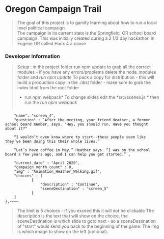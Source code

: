 # Oregon Campaign Trail
>The goal of this project is to gamify learning about how to run a local level political campaign.  
>The campaign in its current state is the Springfield, OR school board campaign.
>This was initially created during a 2 1/2 day hackathon in Eugene OR called Hack 4 a cause
### Developer Information
>Setup : in the project folder run npm update to grab all the correct modules - if you have any errors/problems delete the node_modules folder and 
>*run npm update*
>To pack a copy for distribution - this will build a production copy in the ./dist folder - make sure to grab the index.html from the root folder
>* run npm webpack*
>To change slides edit the *src/scenes.js * then run the *run npm webpack*
>>~~~~{   
		"name": "screen_4",
		"question" : `After the meeting, your friend Heather, a former school board member, says, "Hey, you should run. Have you thought about it?" 

		“I wouldn’t even know where to start--these people seem like they’ve been doing this their whole lives.”

		“Let’s have coffee in May,” Heather says. “I was on the school board a few years ago, and I can help you get started.”`,

		"current_date" : "April 2020", 
		"campaign_month_count" : 0,
		"img" : "Animation_Heather_Walking.gif",
		"choices" : [
				{
					"description" : "Continue",
					"sceneDestination" : "screen_5"
				}
		]
	},~~~~

>The limit is 5 choices - if you exceed this it will not be clickable
>The description is the text that will show on the choice, the sceneDestination is which slide to goto next - so a sceneDestination of "start" would send you back to the beginning of the game.
>The img is which image to show on the left (optional).



